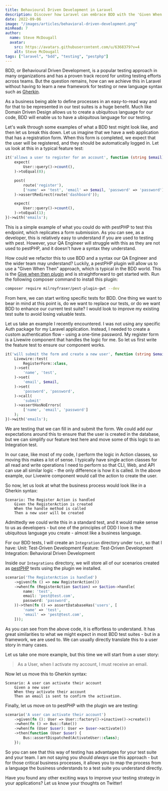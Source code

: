 ```yaml
---
title: Behavioural Driven Development in Laravel
description: Discover how Laravel can embrace BDD with the 'Given When Then' approach, uniting teams and creating a ubiquitous testing language without new syntax.
date: 2022-09-06
image: "/images/articles/behavioral-driven-development.png"
minRead: 7
author:
  name: Steve McDougall
  avatar:
    src: https://avatars.githubusercontent.com/u/6368379?v=4
    alt: Steve McDougall
tags: ["laravel", "bdd", "testing", "pestphp"]
---
```


BDD, or Behavioural Driven Development, is a popular testing approach in many organizations and has a proven track record for uniting testing efforts across teams. But the question remains, how can we achieve this in Laravel without having to learn a new framework for testing or new language syntax such as [Gherkin](https://cucumber.io/docs/gherkin/).

As a business being able to define processes in an easy-to-read way and for that to be represented in our test suites is a huge benefit. Much like Domain Driven Design allows us to create a ubiquitous language for our code, BDD will enable us to have a ubiquitous language for our testing.

Let's walk through some examples of what a BDD test might look like, and then let us break this down. Let us imagine that we have a web application that has a registration form. When this form is completed, we expect that the user will be registered, and they should be automatically logged in. Let us look at this in a typical feature test:

```php
it('allows a user to register for an account', function (string $email) {
	expect(
		User::query()->count(),
	)->toEqual(0);

	post(
		route('register'),
		['name' => 'test', 'email' => $email, 'password' => 'password']
	)->assertRedirect(route('dashboard'));

	expect(
		User::query()->count(),
	)->toEqual(1);
})->with('emails');
```

This is a simple example of what you could do with pestPHP to test this endpoint, which replicates a form submission. As you can see, as a developer, this is relatively easy to understand if you are used to testing with pest. However, your QA Engineer will struggle with this as they are not used to pestPHP, and it doesn't have a syntax they understand.

How could we refactor this to use BDD and a syntax our QA Engineer and the wider team may understand? Luckily, a pestPHP plugin will allow us to use a "Given When Then" approach, which is typical in the BDD world. This is the [Give when then plugin](https://laravel-news.com/pest-given-when-then) and is straightforward to get started with. Run the following composer command to install this plugin:

```bash
composer require milroyfraser/pest-plugin-gwt --dev
```

From here, we can start writing specific tests for BDD. One thing we want to bear in mind at this point is, do we want to replace our tests, or do we want BDD to enhance our current test suite? I would look to improve my existing test suite to avoid losing valuable tests.

Let us take an example I recently encountered. I was not using any specific Auth package for my Laravel application. Instead, I needed to create a custom authentication flow - using a one-time password. My register form is a Livewire component that handles the logic for me. So let us first write the feature test to ensure our component works.

```php
it('will submit the form and create a new user', function (string $email) {
	Livewire::test(
		RegisterForm::class,
	)->set(
		'name', 'test',
	)->set(
		'email', $email,
	)->set(
		'password', 'password',
	)->call(
		'submit'
	)->assertHasNoErrors(
		['name', 'email', 'password']
	);
})->with('emails');
```

We are testing that we can fill in and submit the form. We could add our expectations around this to ensure that the user is created in the database, but we can simplify our feature test here and move some of this logic to an Integration test.

In our case, like most of my code, I perform the logic in Action classes, so moving this makes a lot of sense. I typically have single action classes for all read and write operations I need to perform so that CLI, Web, and API can use all similar logic - the only difference is how it is called. In the above example, our Livewire component would call the action to create the user.

So now, let us look at what the business process would look like in a Gherkin syntax:

```gherkin
Scenario: The Register Action is handled
	Given the RegisterAction is created
	When the handle method is called
	Then a new user will be created
```

Admittedly we could write this in a standard test, and it would make sense to us as developers - but one of the principles of DDD I love is the ubiquitous language you create - almost like a business language.

For our BDD tests, I will create an `Integration` directory under `test`, so that I have:
Unit: Test-Driven Development
Feature: Test-Driven Development
Integration: Behavioral Driven Development 

Inside our `Integrations` directory, we will store all of our scenarios created as [pestPHP](https://pestphp.com/) tests using the plugin we installed.

```php
scenario('The RegisterAction is handled')
	->given(fn () => new RegisterAction())
	->when(fn (RegisterAction $action) => $action->handle(
		name: 'test',
		email: 'pest@test.com',
		password: 'password',
	))->then(fn () => assertDatabaseHas('users', [
		'name' => 'test',
		'email' => 'pest@test.com',
	]));
```

As you can see from the above code, it is effortless to understand. It has great similarities to what we might expect in most BDD test suites - but in a framework, we are used to. We can usually directly translate this to a user story in many cases.

Let us take one more example, but this time we will start from a user story:

> As a User, when I activate my account, I must receive an email.

Now let us move this to Gherkin syntax:

```gherkin
Scenario: A user can activate their account
	Given a new user
	When they activate their account
	Then an email is sent to confirm the activation.
```

Finally, let us move on to pestPHP with the plugin we are testing:

```php
scenario('A user can activate their account')
	->given(fn (): User => User::factory()->inactive()->create())
	->when(fn () => Bus::fake())
	->when(fn (User $user): User => $user->activate())
	->then(function (User $user) {
		Bus::assertDispatched(ActivateUser::class);
	});
```

So you can see that this way of testing has advantages for your test suite and your team. I am not saying you should _always_ use this approach - but for those critical business processes, it allows you to map the process from a language the business understands to a test suite you understand directly.

Have you found any other exciting ways to improve your testing strategy in your applications? Let us know your thoughts on Twitter!
